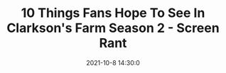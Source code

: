 ---
"title": "10 Things Fans Hope To See In Clarkson's Farm Season 2 - Screen Rant"
"date": "2021-10-8 14:30:0"
"feed_name": "GOOGLENEWSDRILLING"
"feed_website": "https://news.google.com/search?q=drilling%2Bincident&hl=en-US&gl=US&ceid=US:en"
"feed_rss": "https://news.google.com/rss/search?q=drilling%2Bincident&hl=en-US&gl=US&ceid=US:en"
"link": "https://screenrant.com/clarksons-farm-season-2-fan-hopes/"
"source": "{'href': 'https://screenrant.com', 'title': 'Screen Rant'}"
"file": "_posts/2021-1-1-a12451cafb5e8de8b5640a081689d8b770f97461.md"
"accident": "0"
"drilling": "0"
"dead": "0"
"injured": "0"
"arrested": "0"
"place": "unknown place"
"where": "unknown site"
"causes": "unknown"
"place_uri": "unknown place"
---